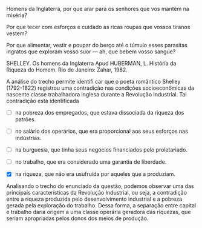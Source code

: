 

Homens da Inglaterra, por que arar para os senhores que vos mantêm na miséria?

Por que tecer com esforços e cuidado as ricas roupas que vossos tiranos vestem?

Por que alimentar, vestir e poupar do berço até o túmulo esses parasitas ingratos que exploram vosso suor — ah, que bebem vosso sangue?

SHELLEY. Os homens da Inglaterra Apud HUBERMAN, L. História da Riqueza do Homem. Rio de Janeiro: Zahar, 1982.

A análise do trecho permite identifi car que o poeta romântico Shelley (1792-1822) registrou uma contradição nas condições socioeconômicas da nascente classe trabalhadora inglesa durante a Revolução Industrial. Tal contradição está identificada



- [ ] na pobreza dos empregados, que estava dissociada da riqueza dos patrões.
- [ ] no salário dos operários, que era proporcional aos seus esforços nas indústrias.
- [ ] na burguesia, que tinha seus negócios financiados pelo proletariado.
- [ ] no trabalho, que era considerado uma garantia de liberdade.
- [x] na riqueza, que não era usufruída por aqueles que a produziam.


Analisando o trecho do enunciado da questão, podemos observar uma das principais características da Revolução Industrial, ou seja, a contradição entre a riqueza produzida pelo desenvolvimento industrial e a pobreza gerada pela exploração do trabalho. Dessa forma, a separação entre capital e trabalho daria origem a uma classe operária geradora das riquezas, que seriam apropriadas pelos donos dos meios de produção.

        